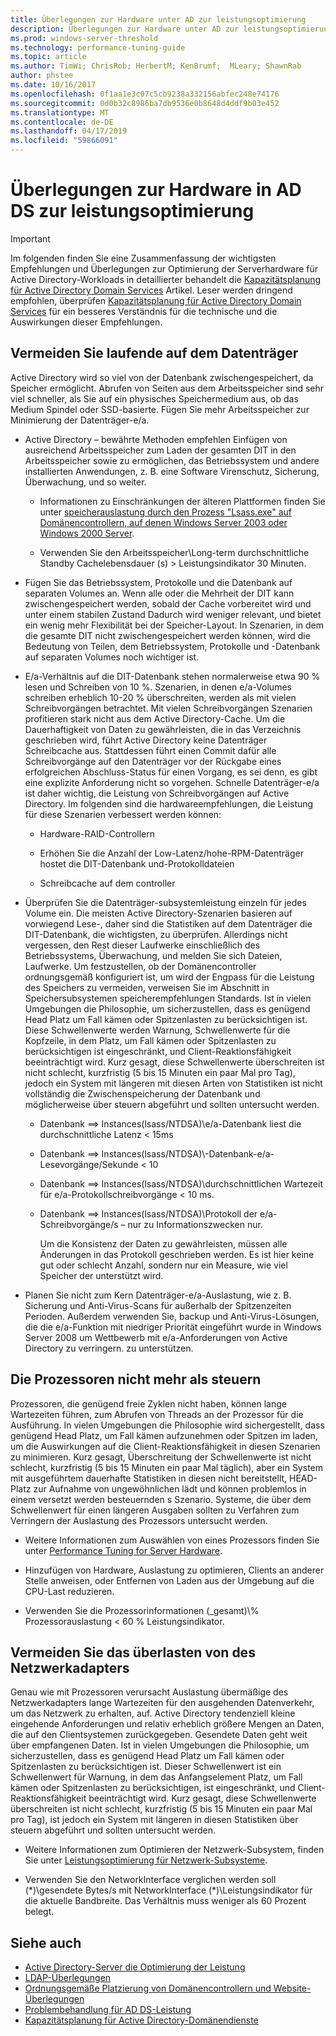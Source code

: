 ```yaml
---
title: Überlegungen zur Hardware unter AD zur leistungsoptimierung
description: Überlegungen zur Hardware unter AD zur leistungsoptimierung
ms.prod: windows-server-threshold
ms.technology: performance-tuning-guide
ms.topic: article
ms.author: TimWi; ChrisRob; HerbertM; KenBrumf;  MLeary; ShawnRab
author: phstee
ms.date: 10/16/2017
ms.openlocfilehash: 0f1aa1e3c07c5cb9238a332156abfec248e74176
ms.sourcegitcommit: 0d0b32c8986ba7db9536e0b8648d4ddf9b03e452
ms.translationtype: MT
ms.contentlocale: de-DE
ms.lasthandoff: 04/17/2019
ms.locfileid: "59866091"
---
```

# <a name="hardware-considerations-in-adds-performance-tuning"></a>Überlegungen zur Hardware in AD DS zur leistungsoptimierung 

>[!Important]
> Im folgenden finden Sie eine Zusammenfassung der wichtigsten Empfehlungen und Überlegungen zur Optimierung der Serverhardware für Active Directory-Workloads in detaillierter behandelt die [Kapazitätsplanung für Active Directory Domain Services](https://go.microsoft.com/fwlink/?LinkId=324566) Artikel. Leser werden dringend empfohlen, überprüfen [Kapazitätsplanung für Active Directory Domain Services](https://go.microsoft.com/fwlink/?LinkId=324566) für ein besseres Verständnis für die technische und die Auswirkungen dieser Empfehlungen.

## <a name="avoid-going-to-disk"></a>Vermeiden Sie laufende auf dem Datenträger

Active Directory wird so viel von der Datenbank zwischengespeichert, da Speicher ermöglicht. Abrufen von Seiten aus dem Arbeitsspeicher sind sehr viel schneller, als Sie auf ein physisches Speichermedium aus, ob das Medium Spindel oder SSD-basierte. Fügen Sie mehr Arbeitsspeicher zur Minimierung der Datenträger-e/a.

-   Active Directory – bewährte Methoden empfehlen Einfügen von ausreichend Arbeitsspeicher zum Laden der gesamten DIT in den Arbeitsspeicher sowie zu ermöglichen, das Betriebssystem und andere installierten Anwendungen, z. B. eine Software Virenschutz, Sicherung, Überwachung, und so weiter.

    -   Informationen zu Einschränkungen der älteren Plattformen finden Sie unter [speicherauslastung durch den Prozess "Lsass.exe" auf Domänencontrollern, auf denen Windows Server 2003 oder Windows 2000 Server](https://support.microsoft.com/kb/308356).

    -   Verwenden Sie den Arbeitsspeicher\\Long-term durchschnittliche Standby Cachelebensdauer (s) &gt; Leistungsindikator 30 Minuten.

-   Fügen Sie das Betriebssystem, Protokolle und die Datenbank auf separaten Volumes an. Wenn alle oder die Mehrheit der DIT kann zwischengespeichert werden, sobald der Cache vorbereitet wird und unter einem stabilen Zustand Dadurch wird weniger relevant, und bietet ein wenig mehr Flexibilität bei der Speicher-Layout. In Szenarien, in dem die gesamte DIT nicht zwischengespeichert werden können, wird die Bedeutung von Teilen, dem Betriebssystem, Protokolle und -Datenbank auf separaten Volumes noch wichtiger ist.

-   E/a-Verhältnis auf die DIT-Datenbank stehen normalerweise etwa 90 % lesen und Schreiben von 10 %. Szenarien, in denen e/a-Volumes schreiben erheblich 10-20 % überschreiten, werden als mit vielen Schreibvorgängen betrachtet. Mit vielen Schreibvorgängen Szenarien profitieren stark nicht aus dem Active Directory-Cache. Um die Dauerhaftigkeit von Daten zu gewährleisten, die in das Verzeichnis geschrieben wird, führt Active Directory keine Datenträger Schreibcache aus. Stattdessen führt einen Commit dafür alle Schreibvorgänge auf den Datenträger vor der Rückgabe eines erfolgreichen Abschluss-Status für einen Vorgang, es sei denn, es gibt eine explizite Anforderung nicht so vorgehen. Schnelle Datenträger-e/a ist daher wichtig, die Leistung von Schreibvorgängen auf Active Directory. Im folgenden sind die hardwareempfehlungen, die Leistung für diese Szenarien verbessert werden können:

    -   Hardware-RAID-Controllern

    -   Erhöhen Sie die Anzahl der Low-Latenz/hohe-RPM-Datenträger hostet die DIT-Datenbank und-Protokolldateien

    -   Schreibcache auf dem controller

-   Überprüfen Sie die Datenträger-subsystemleistung einzeln für jedes Volume ein. Die meisten Active Directory-Szenarien basieren auf vorwiegend Lese-, daher sind die Statistiken auf dem Datenträger die DIT-Datenbank, die wichtigsten, zu überprüfen. Allerdings nicht vergessen, den Rest dieser Laufwerke einschließlich des Betriebssystems, Überwachung, und melden Sie sich Dateien, Laufwerke. Um festzustellen, ob der Domänencontroller ordnungsgemäß konfiguriert ist, um wird der Engpass für die Leistung des Speichers zu vermeiden, verweisen Sie im Abschnitt in Speichersubsystemen speicherempfehlungen Standards. Ist in vielen Umgebungen die Philosophie, um sicherzustellen, dass es genügend Head Platz um Fall kämen oder Spitzenlasten zu berücksichtigen ist. Diese Schwellenwerte werden Warnung, Schwellenwerte für die Kopfzeile, in dem Platz, um Fall kämen oder Spitzenlasten zu berücksichtigen ist eingeschränkt, und Client-Reaktionsfähigkeit beeinträchtigt wird. Kurz gesagt, diese Schwellenwerte überschreiten ist nicht schlecht, kurzfristig (5 bis 15 Minuten ein paar Mal pro Tag), jedoch ein System mit längeren mit diesen Arten von Statistiken ist nicht vollständig die Zwischenspeicherung der Datenbank und möglicherweise über steuern abgeführt und sollten untersucht werden.

    -   Datenbank ==&gt; Instances(lsass/NTDSA)\\e/a-Datenbank liest die durchschnittliche Latenz &lt; 15ms

    -   Datenbank ==&gt; Instances(lsass/NTDSA)\\-Datenbank-e/a-Lesevorgänge/Sekunde &lt; 10

    -   Datenbank ==&gt; Instances(lsass/NTDSA)\\durchschnittlichen Wartezeit für e/a-Protokollschreibvorgänge &lt; 10 ms.

    -   Datenbank ==&gt; Instances(lsass/NTDSA)\\Protokoll der e/a-Schreibvorgänge/s – nur zu Informationszwecken nur.

        Um die Konsistenz der Daten zu gewährleisten, müssen alle Änderungen in das Protokoll geschrieben werden. Es ist hier keine gut oder schlecht Anzahl, sondern nur ein Measure, wie viel Speicher der unterstützt wird.

-   Planen Sie nicht zum Kern Datenträger-e/a-Auslastung, wie z. B. Sicherung und Anti-Virus-Scans für außerhalb der Spitzenzeiten Perioden. Außerdem verwenden Sie, backup und Anti-Virus-Lösungen, die die e/a-Funktion mit niedriger Priorität eingeführt wurde in Windows Server 2008 um Wettbewerb mit e/a-Anforderungen von Active Directory zu verringern. zu unterstützen.

## <a name="dont-over-tax-the-processors"></a>Die Prozessoren nicht mehr als steuern

Prozessoren, die genügend freie Zyklen nicht haben, können lange Wartezeiten führen, zum Abrufen von Threads an der Prozessor für die Ausführung. In vielen Umgebungen die Philosophie wird sichergestellt, dass genügend Head Platz, um Fall kämen aufzunehmen oder Spitzen im laden, um die Auswirkungen auf die Client-Reaktionsfähigkeit in diesen Szenarien zu minimieren. Kurz gesagt, Überschreitung der Schwellenwerte ist nicht schlecht, kurzfristig (5 bis 15 Minuten ein paar Mal täglich), aber ein System mit ausgeführtem dauerhafte Statistiken in diesen nicht bereitstellt, HEAD-Platz zur Aufnahme von ungewöhnlichen lädt und können problemlos in einem versetzt werden besteuernden s Szenario. Systeme, die über dem Schwellenwert für einen längeren Ausgaben sollten zu Verfahren zum Verringern der Auslastung des Prozessors untersucht werden.

-   Weitere Informationen zum Auswählen von eines Prozessors finden Sie unter [Performance Tuning for Server Hardware](../../hardware/index.md).

-   Hinzufügen von Hardware, Auslastung zu optimieren, Clients an anderer Stelle anweisen, oder Entfernen von Laden aus der Umgebung auf die CPU-Last reduzieren.

-   Verwenden Sie die Prozessorinformationen (\_gesamt)\\% Prozessorauslastung &lt; 60 % Leistungsindikator.

## <a name="avoid-overloading-the-network-adapter"></a>Vermeiden Sie das überlasten von des Netzwerkadapters

Genau wie mit Prozessoren verursacht Auslastung übermäßige des Netzwerkadapters lange Wartezeiten für den ausgehenden Datenverkehr, um das Netzwerk zu erhalten, auf. Active Directory tendenziell kleine eingehende Anforderungen und relativ erheblich größere Mengen an Daten, die auf den Clientsystemen zurückgegeben. Gesendete Daten geht weit über empfangenen Daten. Ist in vielen Umgebungen die Philosophie, um sicherzustellen, dass es genügend Head Platz um Fall kämen oder Spitzenlasten zu berücksichtigen ist. Dieser Schwellenwert ist ein Schwellenwert für Warnung, in dem das Anfangselement Platz, um Fall kämen oder Spitzenlasten zu berücksichtigen, ist eingeschränkt, und Client-Reaktionsfähigkeit beeinträchtigt wird. Kurz gesagt, diese Schwellenwerte überschreiten ist nicht schlecht, kurzfristig (5 bis 15 Minuten ein paar Mal pro Tag), ist jedoch ein System mit längeren in diesen Statistiken über steuern abgeführt und sollten untersucht werden.

-   Weitere Informationen zum Optimieren der Netzwerk-Subsystem, finden Sie unter [Leistungsoptimierung für Netzwerk-Subsysteme](../../../../networking/technologies/network-subsystem/net-sub-performance-top.md).

-   Verwenden Sie den NetworkInterface verglichen werden soll (\*)\\gesendete Bytes/s mit NetworkInterface (\*)\\Leistungsindikator für die aktuelle Bandbreite. Das Verhältnis muss weniger als 60 Prozent belegt.

## <a name="see-also"></a>Siehe auch
- [Active Directory-Server die Optimierung der Leistung](index.md)
- [LDAP-Überlegungen](ldap-considerations.md)
- [Ordnungsgemäße Platzierung von Domänencontrollern und Website-Überlegungen](site-definition-considerations.md)
- [Problembehandlung für AD DS-Leistung](troubleshoot.md) 
- [Kapazitätsplanung für Active Directory-Domänendienste](https://go.microsoft.com/fwlink/?LinkId=324566)